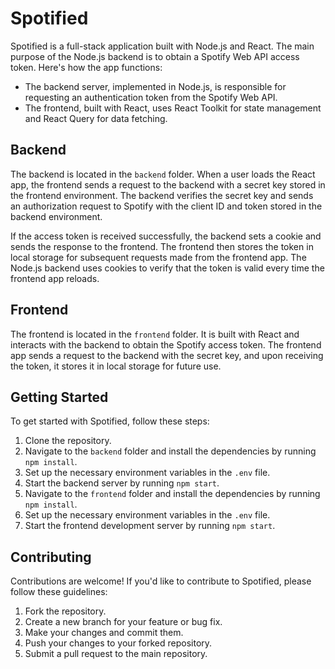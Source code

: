# Spotified

Spotified is a full-stack application built with Node.js and React. The main purpose of the Node.js backend is to obtain a Spotify Web API access token. Here's how the app functions:

- The backend server, implemented in Node.js, is responsible for requesting an authentication token from the Spotify Web API.
- The frontend, built with React, uses React Toolkit for state management and React Query for data fetching.

## Backend

The backend is located in the `backend` folder. When a user loads the React app, the frontend sends a request to the backend with a secret key stored in the frontend environment. The backend verifies the secret key and sends an authorization request to Spotify with the client ID and token stored in the backend environment.

If the access token is received successfully, the backend sets a cookie and sends the response to the frontend. The frontend then stores the token in local storage for subsequent requests made from the frontend app. The Node.js backend uses cookies to verify that the token is valid every time the frontend app reloads.

## Frontend

The frontend is located in the `frontend` folder. It is built with React and interacts with the backend to obtain the Spotify access token. The frontend app sends a request to the backend with the secret key, and upon receiving the token, it stores it in local storage for future use.

## Getting Started

To get started with Spotified, follow these steps:

1. Clone the repository.
2. Navigate to the `backend` folder and install the dependencies by running `npm install`.
3. Set up the necessary environment variables in the `.env` file.
4. Start the backend server by running `npm start`.
5. Navigate to the `frontend` folder and install the dependencies by running `npm install`.
6. Set up the necessary environment variables in the `.env` file.
7. Start the frontend development server by running `npm start`.

## Contributing

Contributions are welcome! If you'd like to contribute to Spotified, please follow these guidelines:

1. Fork the repository.
2. Create a new branch for your feature or bug fix.
3. Make your changes and commit them.
4. Push your changes to your forked repository.
5. Submit a pull request to the main repository.



